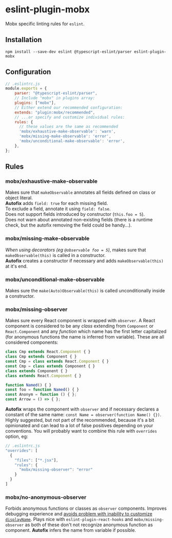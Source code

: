 # eslint-plugin-mobx

Mobx specific linting rules for `eslint`.

## Installation

```
npm install --save-dev eslint @typescript-eslint/parser eslint-plugin-mobx 
```

## Configuration

```javascript
// .eslintrc.js
module.exports = {
    parser: "@typescript-eslint/parser",
    // Include "mobx" in plugins array:
    plugins: ["mobx"],        
    // Either extend our recommended configuration:
    extends: "plugin:mobx/recommended",
    // ...or specify and customize individual rules:
    rules: {
      // these values are the same as recommended
      'mobx/exhaustive-make-observable': 'warn',      
      'mobx/missing-make-observable': 'error',
      'mobx/unconditional-make-observable': 'error',      
    },
};
```

## Rules

### mobx/exhaustive-make-observable

Makes sure that `makeObservable` annotates all fields defined on class or object literal.<br>
**Autofix** adds `field: true` for each missing field.<br>
To exclude a field, annotate it using `field: false`.<br>
Does not support fields introduced by constructor (`this.foo = 5`).<br>
Does not warn about annotated non-existing fields (there is a runtime check, but the autofix removing the field could be handy...).

### mobx/missing-make-observable

*When using decorators (eg `@observable foo = 5`)*, makes sure that `makeObservable(this)` is called in a constructor.<br>
**Autofix** creates a constructor if necessary and adds `makeObservable(this)` at it's end.

### mobx/unconditional-make-observable

Makes sure the `make(Auto)Observable(this)` is called unconditionally inside a constructor.

### mobx/missing-observer

Makes sure every React component is wrapped with `observer`. A React component is considered to be any *class* extending from `Component` or `React.Component` and any *function* which name has the first letter capitalized (for anonymous functions the name is inferred from variable). These are all considered components:
```javascript
class Cmp extends React.Component { }
class Cmp extends Component { }
const Cmp = class extends React.Component { }
const Cmp = class extends Component { }
class extends Component { }
class extends React.Component { }

function Named() { }
const foo = function Named() { }
const Anonym = function () { };
const Arrow = () => { };
```
**Autofix** wraps the component with `observer` and if necessary declares a constant of the same name: `const Name = observer(function Name() {})`.
Highly suggested, but not part of the recommended, because it's a bit opinionated and can lead to a lot of false positives depending on your conventions. You will probably want to combine this rule with `overrides` option, eg:
```javascript
// .eslintrc.js
"overrides": [
  {
    "files": ["*.jsx"],
    "rules": {
      "mobx/missing-observer": "error"
    }
  }
]
```

### mobx/no-anonymous-observer

Forbids anonymous functions or classes as `observer` components. 
Improves debugging experience and [avoids problem with inability to customize `displayName`](https://github.com/mobxjs/mobx/issues/2721).
Plays nice with `eslint-plugin-react-hooks` and `mobx/missing-observer` as both of these don't not recognize anonymous function as component.
**Autofix** infers the name from variable if possible.

